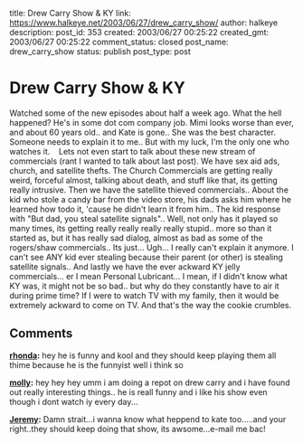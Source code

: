 title: Drew Carry Show & KY
link: https://www.halkeye.net/2003/06/27/drew_carry_show/
author: halkeye
description: 
post_id: 353
created: 2003/06/27 00:25:22
created_gmt: 2003/06/27 00:25:22
comment_status: closed
post_name: drew_carry_show
status: publish
post_type: post

# Drew Carry Show & KY

Watched some of the new episodes about half a week ago. What the hell happened? He's in some dot com company job. Mimi looks worse than ever, and about 60 years old.. and Kate is gone.. She was the best character. Someone needs to explain it to me.. But with my luck, I'm the only one who watches it.    Lets not even start to talk about these new stream of commercials (rant I wanted to talk about last post). We have sex aid ads, church, and satellite thefts. The Church Commercials are getting really weird, forceful almost, talking about death, and stuff like that, its getting really intrusive. Then we have the satellite thieved commercials.. About the kid who stole a candy bar from the video store, his dads asks him where he learned how todo it, 'cause he didn't learn it from him.. The kid response with "But dad, you steal satellite signals".. Well, not only has it played so many times, its getting really really really really stupid.. more so than it started as, but it has really sad dialog, almost as bad as some of the rogers/shaw commercials.. Its just... Ugh... I really can't explain it anymore. I can't see ANY kid ever stealing because their parent (or other) is stealing satellite signals.. And lastly we have the ever ackward KY jelly commercials... er I mean Personal Lubricant... I mean, if I didn't know what KY was, it might not be so bad.. but why do they constantly have to air it during prime time? If I were to watch TV with my family, then it would be extremely ackward to come on TV. And that's the way the cookie crumbles.

## Comments

**[rhonda](#19 "2003-11-12 11:14:17"):** hey he is funny and kool and they should keep playing them all thime because he is the funnyist well i think so

**[molly](#20 "2003-12-10 17:28:16"):** hey hey hey umm i am doing a repot on drew carry and i have found out really interesting things.. he is reall funny and i like his show even though i dont watch iy every day...

**[Jeremy](#21 "2004-03-12 05:37:41"):** Damn strait...i wanna know what heppend to kate too.....and your right..they should keep doing that show, its awsome...e-mail me bac!

